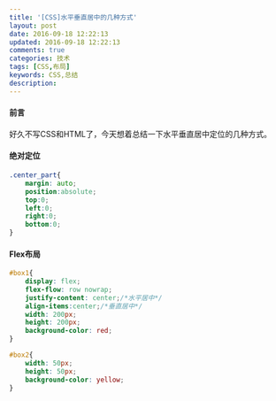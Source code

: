 ```yaml
---
title: '[CSS]水平垂直居中的几种方式'
layout: post
date: 2016-09-18 12:22:13
updated: 2016-09-18 12:22:13
comments: true
categories: 技术
tags: [CSS,布局]
keywords: CSS,总结
description: 
---
```



#### 前言
好久不写CSS和HTML了，今天想着总结一下水平垂直居中定位的几种方式。

#### 绝对定位

```css
.center_part{
	margin: auto;
	position:absolute;
	top:0;
	left:0;
	right:0;
	bottom:0;	
}
```

#### Flex布局

```css
#box1{
    display: flex;
    flex-flow: row nowrap;
    justify-content: center;/*水平居中*/
    align-items:center;/*垂直居中*/
    width: 200px;
    height: 200px;
    background-color: red;
}

#box2{
    width: 50px;
    height: 50px;
    background-color: yellow;
}
```

